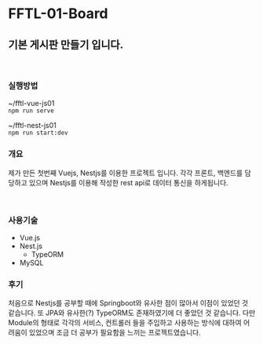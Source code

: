 # FFTL-01-Board

## 기본 게시판 만들기 입니다.

</br>

### 실행방법

~/fftl-vue-js01  
`npm run serve`

~/fftl-nest-js01  
`npm run start:dev`

### 개요 

제가 만든 첫번째 Vuejs, Nestjs를 이용한 프로젝트 입니다. 각각 프론트, 백엔드를 담당하고 있으며 Nestjs를 이용해 작성한 rest api로 데이터 통신을 하게됩니다. 

</br>

###  사용기술

- Vue.js
- Nest.js
    - TypeORM
- MySQL

### 후기

처음으로 Nestjs를 공부할 때에 Springboot와 유사한 점이 많아서 이점이 있었던 것 같습니다. 또 JPA와 유사한(?) TypeORM도 존재하였기에 더 좋았던 것 같습니다. 다만 Module의 형태로 각각의 서비스, 컨트롤러 들을 주입하고 사용하는 방식에 대하여 어려움이 있었으며 조금 더 공부가 필요함을 느끼는 프로젝트였습니다.